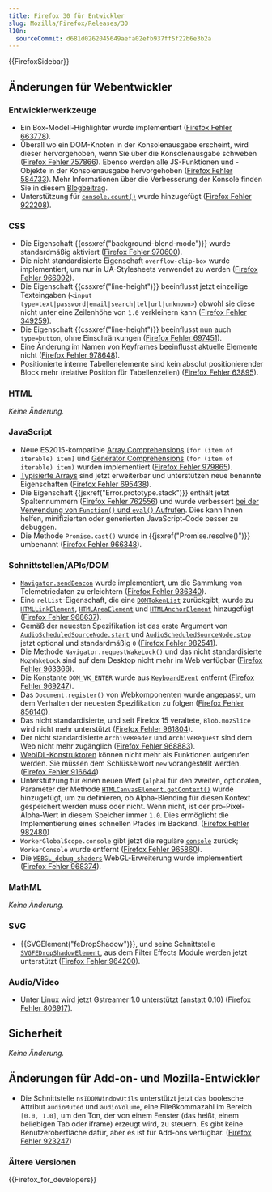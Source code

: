```yaml
---
title: Firefox 30 für Entwickler
slug: Mozilla/Firefox/Releases/30
l10n:
  sourceCommit: d681d0262045649aefa02efb937ff5f22b6e3b2a
---
```


{{FirefoxSidebar}}

## Änderungen für Webentwickler

### Entwicklerwerkzeuge

- Ein Box-Modell-Highlighter wurde implementiert ([Firefox Fehler 663778](https://bugzil.la/663778)).
- Überall wo ein DOM-Knoten in der Konsolenausgabe erscheint, wird dieser hervorgehoben, wenn Sie über die Konsolenausgabe schweben ([Firefox Fehler 757866](https://bugzil.la/757866)). Ebenso werden alle JS-Funktionen und -Objekte in der Konsolenausgabe hervorgehoben ([Firefox Fehler 584733](https://bugzil.la/584733)). Mehr Informationen über die Verbesserung der Konsole finden Sie in diesem [Blogbeitrag](https://web.archive.org/web/20150427210606/http://mihai.sucan.ro/mihai/blog/web-console-improvements-episode-30).
- Unterstützung für [`console.count()`](/de/docs/Web/API/Console/count_static) wurde hinzugefügt ([Firefox Fehler 922208](https://bugzil.la/922208)).

### CSS

- Die Eigenschaft {{cssxref("background-blend-mode")}} wurde standardmäßig aktiviert ([Firefox Fehler 970600](https://bugzil.la/970600)).
- Die nicht standardisierte Eigenschaft `overflow-clip-box` wurde implementiert, um nur in UA-Stylesheets verwendet zu werden ([Firefox Fehler 966992](https://bugzil.la/966992)).
- Die Eigenschaft {{cssxref("line-height")}} beeinflusst jetzt einzeilige Texteingaben (`<input type=text|password|email|search|tel|url|unknown>`) obwohl sie diese nicht unter eine Zeilenhöhe von `1.0` verkleinern kann ([Firefox Fehler 349259](https://bugzil.la/349259)).
- Die Eigenschaft {{cssxref("line-height")}} beeinflusst nun auch `type=button`, ohne Einschränkungen ([Firefox Fehler 697451](https://bugzil.la/697451)).
- Eine Änderung im Namen von Keyframes beeinflusst aktuelle Elemente nicht ([Firefox Fehler 978648](https://bugzil.la/978648)).
- Positionierte interne Tabellenelemente sind kein absolut positionierender Block mehr (relative Position für Tabellenzeilen) ([Firefox Fehler 63895](https://bugzil.la/63895)).

### HTML

_Keine Änderung._

### JavaScript

- Neue ES2015-kompatible [Array Comprehensions](/de/docs/Web/JavaScript/Reference/Deprecated_and_obsolete_features) `[for (item of iterable) item]` und [Generator Comprehensions](/de/docs/Web/JavaScript/Reference/Deprecated_and_obsolete_features) `(for (item of iterable) item)` wurden implementiert ([Firefox Fehler 979865](https://bugzil.la/979865)).
- [Typisierte Arrays](/de/docs/Web/JavaScript/Reference/Global_Objects/TypedArray#property_access) sind jetzt erweiterbar und unterstützen neue benannte Eigenschaften ([Firefox Fehler 695438](https://bugzil.la/695438)).
- Die Eigenschaft {{jsxref("Error.prototype.stack")}} enthält jetzt Spaltennummern ([Firefox Fehler 762556](https://bugzil.la/762556)) und wurde verbessert [bei der Verwendung von `Function()` und `eval()` Aufrufen](/de/docs/Web/JavaScript/Reference/Global_Objects/Error/stack#stack_of_evaled_code). Dies kann Ihnen helfen, minifizierten oder generierten JavaScript-Code besser zu debuggen.
- Die Methode `Promise.cast()` wurde in {{jsxref("Promise.resolve()")}} umbenannt ([Firefox Fehler 966348](https://bugzil.la/966348)).

### Schnittstellen/APIs/DOM

- [`Navigator.sendBeacon`](/de/docs/Web/API/Navigator/sendBeacon) wurde implementiert, um die Sammlung von Telemetriedaten zu erleichtern ([Firefox Fehler 936340](https://bugzil.la/936340)).
- Eine `relList`-Eigenschaft, die eine [`DOMTokenList`](/de/docs/Web/API/DOMTokenList) zurückgibt, wurde zu [`HTMLLinkElement`](/de/docs/Web/API/HTMLLinkElement), [`HTMLAreaElement`](/de/docs/Web/API/HTMLAreaElement) und [`HTMLAnchorElement`](/de/docs/Web/API/HTMLAnchorElement) hinzugefügt ([Firefox Fehler 968637](https://bugzil.la/968637)).
- Gemäß der neuesten Spezifikation ist das erste Argument von [`AudioScheduledSourceNode.start`](/de/docs/Web/API/AudioScheduledSourceNode/start) und [`AudioScheduledSourceNode.stop`](/de/docs/Web/API/AudioScheduledSourceNode/stop) jetzt optional und standardmäßig `0` ([Firefox Fehler 982541](https://bugzil.la/982541)).
- Die Methode `Navigator.requestWakeLock()` und das nicht standardisierte `MozWakeLock` sind auf dem Desktop nicht mehr im Web verfügbar ([Firefox Fehler 963366](https://bugzil.la/963366)).
- Die Konstante `DOM_VK_ENTER` wurde aus [`KeyboardEvent`](/de/docs/Web/API/KeyboardEvent) entfernt ([Firefox Fehler 969247](https://bugzil.la/969247)).
- Das `Document.register()` von Webkomponenten wurde angepasst, um dem Verhalten der neuesten Spezifikation zu folgen ([Firefox Fehler 856140](https://bugzil.la/856140)).
- Das nicht standardisierte, und seit Firefox 15 veraltete, `Blob.mozSlice` wird nicht mehr unterstützt ([Firefox Fehler 961804](https://bugzil.la/961804)).
- Der nicht standardisierte `ArchiveReader` und `ArchiveRequest` sind dem Web nicht mehr zugänglich ([Firefox Fehler 968883](https://bugzil.la/968883)).
- [WebIDL-Konstruktoren](https://searchfox.org/mozilla-central/source/dom/webidl/) können nicht mehr als Funktionen aufgerufen werden. Sie müssen dem Schlüsselwort `new` vorangestellt werden. ([Firefox Fehler 916644](https://bugzil.la/916644))
- Unterstützung für einen neuen Wert (`alpha`) für den zweiten, optionalen, Parameter der Methode [`HTMLCanvasElement.getContext()`](/de/docs/Web/API/HTMLCanvasElement/getContext) wurde hinzugefügt, um zu definieren, ob Alpha-Blending für diesen Kontext gespeichert werden muss oder nicht. Wenn nicht, ist der pro-Pixel-Alpha-Wert in diesem Speicher immer `1.0`. Dies ermöglicht die Implementierung eines schnellen Pfades im Backend. ([Firefox Fehler 982480](https://bugzil.la/982480))
- `WorkerGlobalScope.console` gibt jetzt die reguläre [`console`](/de/docs/Web/API/Console) zurück; `WorkerConsole` wurde entfernt ([Firefox Fehler 965860](https://bugzil.la/965860)).
- Die [`WEBGL_debug_shaders`](/de/docs/Web/API/WEBGL_debug_shaders) WebGL-Erweiterung wurde implementiert ([Firefox Fehler 968374](https://bugzil.la/968374)).

### MathML

_Keine Änderung._

### SVG

- {{SVGElement("feDropShadow")}}, und seine Schnittstelle [`SVGFEDropShadowElement`](/de/docs/Web/API/SVGFEDropShadowElement), aus dem Filter Effects Module werden jetzt unterstützt ([Firefox Fehler 964200](https://bugzil.la/964200)).

### Audio/Video

- Unter Linux wird jetzt Gstreamer 1.0 unterstützt (anstatt 0.10) ([Firefox Fehler 806917](https://bugzil.la/806917)).

## Sicherheit

_Keine Änderung._

## Änderungen für Add-on- und Mozilla-Entwickler

- Die Schnittstelle `nsIDOMWindowUtils` unterstützt jetzt das boolesche Attribut `audioMuted` und `audioVolume`, eine Fließkommazahl im Bereich `[0.0, 1.0]`, um den Ton, der von einem Fenster (das heißt, einem beliebigen Tab oder iframe) erzeugt wird, zu steuern. Es gibt keine Benutzeroberfläche dafür, aber es ist für Add-ons verfügbar. ([Firefox Fehler 923247](https://bugzil.la/923247))

### Ältere Versionen

{{Firefox_for_developers}}
